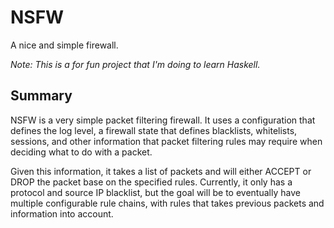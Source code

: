 # NSFW

A nice and simple firewall.

*Note: This is a for fun project that I'm doing to learn Haskell.*

## Summary

NSFW is a very simple packet filtering firewall. It uses a
configuration that defines the log level, a firewall state that
defines blacklists, whitelists, sessions, and other information that
packet filtering rules may require when deciding what to do with a
packet.

Given this information, it takes a list of packets and will either
ACCEPT or DROP the packet base on the specified rules. Currently,
it only has a protocol and source IP blacklist, but the goal will be
to eventually  have multiple configurable rule chains, with rules that
takes previous packets and information into account.
